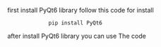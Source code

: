 first install PyQt6 library follow this code for install 

                 pip install PyQt6
                    
after install PyQt6 library you can use The code
